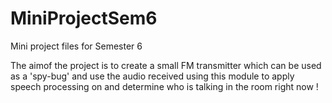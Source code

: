 # MiniProjectSem6
Mini project files for Semester 6


The aimof the project is to create a small FM transmitter which can be used as a 'spy-bug' and use the audio received using this module to apply speech processing on and determine who is talking in the room right now !
